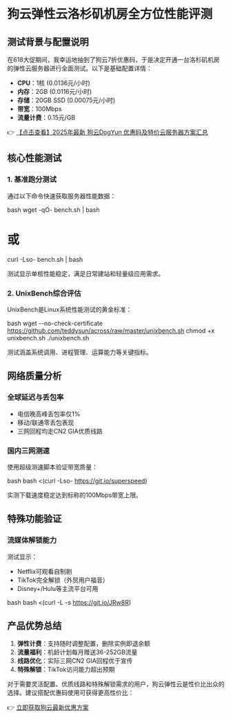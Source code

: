 # 狗云弹性云洛杉矶机房全方位性能评测

## 测试背景与配置说明

在618大促期间，我幸运地抽到了狗云7折优惠码，于是决定开通一台洛杉矶机房的弹性云服务器进行全面测试。以下是基础配置详情：

- **CPU**：1核 (0.0136元/小时)
- **内存**：2GB (0.0116元/小时)  
- **存储**：20GB SSD (0.00075元/小时)
- **带宽**：100Mbps
- **流量计费**：0.15元/GB

👉 [【点击查看】2025年最新 狗云DogYun 优惠码及特价云服务器方案汇总](https://bit.ly/DogYun)

## 核心性能测试

### 1. 基准跑分测试

通过以下命令快速获取服务器性能数据：

bash
wget -qO- bench.sh | bash
# 或
curl -Lso- bench.sh | bash

测试显示单核性能稳定，满足日常建站和轻量级应用需求。

### 2. UnixBench综合评估

UnixBench是Linux系统性能测试的黄金标准：

bash
wget --no-check-certificate https://github.com/teddysun/across/raw/master/unixbench.sh
chmod +x unixbench.sh
./unixbench.sh

测试涵盖系统调用、进程管理、运算能力等关键指标。

## 网络质量分析

### 全球延迟与丢包率
- 电信晚高峰丢包率仅1%
- 移动/联通零丢包表现
- 三网回程均走CN2 GIA优质线路

### 国内三网测速
使用超级测速脚本验证带宽质量：

bash
bash <(curl -Lso- https://git.io/superspeed)

实测下载速度稳定达到标称的100Mbps带宽上限。

## 特殊功能验证

### 流媒体解锁能力
测试显示：
- Netflix可观看自制剧
- TikTok完全解锁（外贸用户福音）
- Disney+/Hulu等主流平台可用

bash
bash <(curl -L -s https://git.io/JRw8R)

## 产品优势总结

1. **弹性计费**：支持随时调整配置，删除实例即退余额
2. **流量福利**：机龄计划每月赠送36-252GB流量
3. **线路优化**：实际三网CN2 GIA回程优于宣传
4. **特殊解锁**：TikTok访问能力超出预期

对于需要灵活配置、优质线路和特殊解锁需求的用户，狗云弹性云是性价比出众的选择。建议搭配优惠码使用可获得更高性价比：

👉 [立即获取狗云最新优惠方案](https://bit.ly/DogYun)